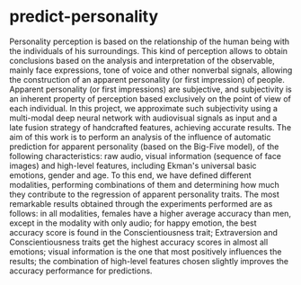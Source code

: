 # predict-personality

Personality perception is based on the relationship of the human being with the individuals of his surroundings. This kind of perception allows to obtain conclusions based on the analysis and interpretation of the observable, mainly face expressions, tone of voice and other nonverbal signals, allowing the construction of an apparent personality (or first impression) of people. Apparent personality (or first impressions) are subjective, and subjectivity is an inherent property of perception based exclusively on the point of view of each individual. In this project, we approximate such subjectivity using a multi-modal deep neural network with audiovisual signals as input and a late fusion strategy of handcrafted features, achieving accurate results. The aim of this work is to perform an analysis of the influence of automatic prediction for apparent personality (based on the Big-Five model), of the following characteristics: raw audio, visual information (sequence of face images) and high-level features, including Ekman's universal basic emotions, gender and age. To this end, we have defined different modalities, performing combinations of them and determining how much they contribute to the regression of apparent personality traits. The most remarkable results obtained through the experiments performed are as follows: in all modalities, females have a higher average accuracy than men, except in the modality with only audio; for happy emotion, the best accuracy score is found in the Conscientiousness trait; Extraversion and Conscientiousness traits get the highest accuracy scores in almost all emotions; visual information is the one that most positively influences the results; the combination of high-level features chosen slightly improves the accuracy performance for predictions.
